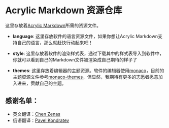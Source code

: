 # Acrylic Markdown 资源仓库

这里存放着[Acrylic Markdown](https://www.microsoft.com/en-us/p/acrylic-markdown/9mx0mgjmjnbj)所需的资源文件。

- **language**: 这里存放软件的语言资源文件，如果你想让Acrylic Markdown支持自己的语言，那么就赶快行动起来吧！

- **style**: 这里存放着软件的渲染样式表，通过下载其中的样式表导入到软件中，你就可以看到自己的Markdown文件被渲染成自己期待的样子了

- **themes**: 这里存放着编辑器的主题资源。软件的编辑器使用[monaco](https://microsoft.github.io/monaco-editor/api/index.html)，目前的主题资源文件参考[monaco-themes](https://github.com/brijeshb42/monaco-themes/tree/master/themes)，但显然，我期待有更多的志愿者愿意加入进来，贡献自己的主题。

## 感谢名单：

- 英文翻译：[Chen Zenas](https://github.com/czyczk)
- 俄语翻译：[Pavel Kondratev](https://github.com/BobbyKitten)